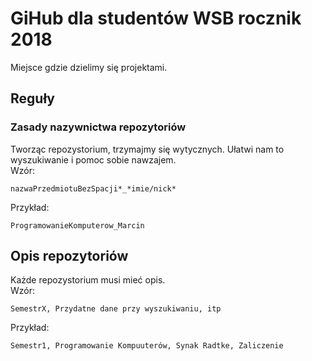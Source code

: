 # GiHub dla studentów WSB rocznik 2018
Miejsce gdzie dzielimy się projektami.
## Reguły
### Zasady nazywnictwa repozytoriów
Tworząc repozystorium, trzymajmy się wytycznych. Ułatwi nam to wyszukiwanie i pomoc sobie nawzajem.<br/>
Wzór:
```
nazwaPrzedmiotuBezSpacji*_*imie/nick*
```
Przykład:
``` 
ProgramowanieKomputerow_Marcin 
```
 
## Opis repozytoriów 
 
Każde repozystorium musi mieć opis.<br/>
Wzór:
```
SemestrX, Przydatne dane przy wyszukiwaniu, itp
```
Przykład:
```
Semestr1, Programowanie Kompuuterów, Synak Radtke, Zaliczenie
```

